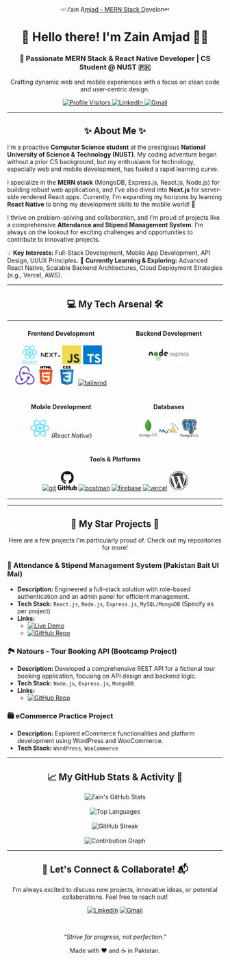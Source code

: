 <div align="center">
  <a href="https://www.linkedin.com/in/zainamjad2511/">
    <img src="https://media.licdn.com/dms/image/v2/D4D16AQFxs_WtfD3gdA/profile-displaybackgroundimage-shrink_350_1400/B4DZVVo6fAHkAY-/0/1740898544930?e=1753920000&v=beta&t=8mGx_2cek1ykiyceXJXtUbT-BQWLWGqBNslwidPEnUY" alt="Zain Amjad - MERN Stack Developer" style="border-radius:50%;"/>
  </a>

  <h1>👋 Hello there! I'm Zain Amjad 👨‍💻</h1>
  <h3>🚀 Passionate MERN Stack & React Native Developer | CS Student @ NUST 🇵🇰</h3>
  <p>Crafting dynamic web and mobile experiences with a focus on clean code and user-centric design.</p>

  <p>
    <a href="https://komarev.com/ghpvc/?username=zainamjad2511&label=Profile%20Visitors&color=brightgreen&style=flat-square">
      <img src="https://komarev.com/ghpvc/?username=zainamjad2511&label=Profile%20Visitors&color=brightgreen&style=flat-square" alt="Profile Visitors"/>
    </a>
    <a href="https://linkedin.com/in/zainamjad2511" target="_blank">
      <img src="https://img.shields.io/badge/LinkedIn-zainamjad2511-0077B5?style=flat-square&logo=linkedin&logoColor=white" alt="LinkedIn"/>
    </a>
    <a href="mailto:zainamjad2511@gmail.com">
      <img src="https://img.shields.io/badge/Email_Me-zainamjad2511@gmail.com-D14836?style=flat-square&logo=gmail&logoColor=white" alt="Gmail"/>
    </a>
  </p>
</div>

---

<div align="center">
  <h2>✨ About Me ✨</h2>
</div>

I'm a proactive **Computer Science student** at the prestigious **National University of Science & Technology (NUST)**. My coding adventure began without a prior CS background, but my enthusiasm for technology, especially web and mobile development, has fueled a rapid learning curve.

I specialize in the **MERN stack** (MongoDB, Express.js, React.js, Node.js) for building robust web applications, and I've also dived into **Next.js** for server-side rendered React apps. Currently, I'm expanding my horizons by learning **React Native** to bring my development skills to the mobile world! 📱

I thrive on problem-solving and collaboration, and I'm proud of projects like a comprehensive **Attendance and Stipend Management System**. I'm always on the lookout for exciting challenges and opportunities to contribute to innovative projects.

💡 **Key Interests:** Full-Stack Development, Mobile App Development, API Design, UI/UX Principles.
🌱 **Currently Learning & Exploring:** Advanced React Native, Scalable Backend Architectures, Cloud Deployment Strategies (e.g., Vercel, AWS).

---

<div align="center">
  <h2>💻 My Tech Arsenal 🛠️</h2>
</div>

<table width="100%">
  <tr>
    <td valign="top" width="50%">
      <div align="center">
        <h4>Frontend Development</h4>
        <p>
          <a href="https://reactjs.org/" target="_blank" rel="noreferrer"><img src="https://raw.githubusercontent.com/devicons/devicon/master/icons/react/react-original-wordmark.svg" alt="react" width="45" height="45"/></a>
          <a href="https://nextjs.org/" target="_blank" rel="noreferrer"><img src="https://raw.githubusercontent.com/devicons/devicon/master/icons/nextjs/nextjs-original-wordmark.svg" alt="nextjs" width="45" height="45"/></a>
          <a href="https://developer.mozilla.org/en-US/docs/Web/JavaScript" target="_blank" rel="noreferrer"><img src="https://raw.githubusercontent.com/devicons/devicon/master/icons/javascript/javascript-original.svg" alt="javascript" width="45" height="45"/></a>
          <a href="https://www.typescriptlang.org/" target="_blank" rel="noreferrer"><img src="https://raw.githubusercontent.com/devicons/devicon/master/icons/typescript/typescript-original.svg" alt="typescript" width="45" height="45"/></a>
          <a href="https://redux.js.org" target="_blank" rel="noreferrer"><img src="https://raw.githubusercontent.com/devicons/devicon/master/icons/redux/redux-original.svg" alt="redux" width="45" height="45"/></a>
          <a href="https://www.w3.org/html/" target="_blank" rel="noreferrer"><img src="https://raw.githubusercontent.com/devicons/devicon/master/icons/html5/html5-original-wordmark.svg" alt="html5" width="45" height="45"/></a>
          <a href="https://www.w3schools.com/css/" target="_blank" rel="noreferrer"><img src="https://raw.githubusercontent.com/devicons/devicon/master/icons/css3/css3-original-wordmark.svg" alt="css3" width="45" height="45"/></a>
          <a href="https://tailwindcss.com/" target="_blank" rel="noreferrer"><img src="https://www.vectorlogo.zone/logos/tailwindcss/tailwindcss-icon.svg" alt="tailwind" width="45" height="45"/></a>
        </p>
      </div>
    </td>
    <td valign="top" width="50%">
      <div align="center">
        <h4>Backend Development</h4>
        <p>
          <a href="https://nodejs.org" target="_blank" rel="noreferrer"><img src="https://raw.githubusercontent.com/devicons/devicon/master/icons/nodejs/nodejs-original-wordmark.svg" alt="nodejs" width="45" height="45"/></a>
          <a href="https://expressjs.com" target="_blank" rel="noreferrer"><img src="https://raw.githubusercontent.com/devicons/devicon/master/icons/express/express-original-wordmark.svg" alt="express" width="45" height="45"/></a>
        </p>
      </div>
    </td>
  </tr>
  <tr>
    <td valign="top" width="50%">
      <div align="center">
        <h4>Mobile Development</h4>
        <p>
          <a href="https://reactnative.dev/" target="_blank" rel="noreferrer"><img src="https://raw.githubusercontent.com/devicons/devicon/master/icons/react/react-original.svg" alt="react native" width="45" height="45"/></a>
          <em>(React Native)</em>
        </p>
      </div>
    </td>
    <td valign="top" width="50%">
      <div align="center">
        <h4>Databases</h4>
        <p>
          <a href="https://www.mongodb.com/" target="_blank" rel="noreferrer"><img src="https://raw.githubusercontent.com/devicons/devicon/master/icons/mongodb/mongodb-original-wordmark.svg" alt="mongodb" width="45" height="45"/></a>
          <a href="https://www.mysql.com/" target="_blank" rel="noreferrer"><img src="https://raw.githubusercontent.com/devicons/devicon/master/icons/mysql/mysql-original-wordmark.svg" alt="mysql" width="45" height="45"/></a>
          <a href="https://www.postgresql.org" target="_blank" rel="noreferrer"><img src="https://raw.githubusercontent.com/devicons/devicon/master/icons/postgresql/postgresql-original-wordmark.svg" alt="postgresql" width="45" height="45"/></a>
        </p>
      </div>
    </td>
  </tr>
  <tr>
    <td colspan="2">
      <div align="center">
        <h4>Tools & Platforms</h4>
        <p>
          <a href="https://git-scm.com/" target="_blank" rel="noreferrer"><img src="https://www.vectorlogo.zone/logos/git-scm/git-scm-icon.svg" alt="git" width="45" height="45"/></a>
          <a href="https://github.com/" target="_blank" rel="noreferrer"><img src="https://raw.githubusercontent.com/devicons/devicon/master/icons/github/github-original-wordmark.svg" alt="github" width="45" height="45"/></a>
          <a href="https://www.postman.com/" target="_blank" rel="noreferrer"><img src="https://www.vectorlogo.zone/logos/getpostman/getpostman-icon.svg" alt="postman" width="45" height="45"/></a>
          <a href="https://firebase.google.com/" target="_blank" rel="noreferrer"><img src="https://www.vectorlogo.zone/logos/firebase/firebase-icon.svg" alt="firebase" width="45" height="45"/></a>
          <a href="https://vercel.com/" target="_blank" rel="noreferrer"><img src="https://www.vectorlogo.zone/logos/vercel/vercel-icon.svg" alt="vercel" width="45" height="45"/></a>
          <a href="https://wordpress.org/" target="_blank" rel="noreferrer"><img src="https://raw.githubusercontent.com/devicons/devicon/master/icons/wordpress/wordpress-plain.svg" alt="wordpress" width="45" height="45"/></a>
        </p>
      </div>
    </td>
  </tr>
</table>

---

<div align="center">
  <h2>🚀 My Star Projects 🌟</h2>
  <p>Here are a few projects I'm particularly proud of. Check out my repositories for more!</p>
</div>

<!--
    For each project:
    - Consider a consistent card-like structure or at least clear separation.
    - Emojis related to the project type.
-->

### 🏦 Attendance & Stipend Management System (Pakistan Bait Ul Mal)
*   **Description:** Engineered a full-stack solution with role-based authentication and an admin panel for efficient management.
*   **Tech Stack:** `React.js`, `Node.js`, `Express.js`, `MySQL/MongoDB` (Specify as per project)
*   **Links:**
    *   <a href="https://attendance-stipend.vercel.app/" target="_blank"><img src="https://img.shields.io/badge/Live_Demo-Vercel-000000?style=for-the-badge&logo=vercel&logoColor=white" alt="Live Demo"/></a>
    *   <a href="YOUR_REPO_LINK_ATTENDANCE_SYSTEM" target="_blank"><img src="https://img.shields.io/badge/GitHub-Repo-181717?style=for-the-badge&logo=github&logoColor=white" alt="GitHub Repo"/></a>

### 🏞️ Natours - Tour Booking API (Bootcamp Project)
*   **Description:** Developed a comprehensive REST API for a fictional tour booking application, focusing on API design and backend logic.
*   **Tech Stack:** `Node.js`, `Express.js`, `MongoDB`
*   **Links:**
    *   <a href="https://github.com/zainamjad2511/rest_api" target="_blank"><img src="https://img.shields.io/badge/GitHub-Repo-181717?style=for-the-badge&logo=github&logoColor=white" alt="GitHub Repo"/></a>

### 🛍️ eCommerce Practice Project
*   **Description:** Explored eCommerce functionalities and platform development using WordPress and WooCommerce.
*   **Tech Stack:** `WordPress`, `WooCommerce`

---

<div align="center">
  <h2>📈 My GitHub Stats & Activity 🎯</h2>
</div>

<p align="center">
  <img src="https://github-readme-stats.vercel.app/api?username=zainamjad2511&show_icons=true&theme=dracula&hide_border=true&include_all_commits=true&count_private=true" alt="Zain's GitHub Stats" />
  <br/><br/>
  <img src="https://github-readme-stats.vercel.app/api/top-langs/?username=zainamjad2511&layout=compact&theme=dracula&hide_border=true&include_all_commits=true&count_private=true&langs_count=8" alt="Top Languages" />
  <br/><br/>
  <img src="https://github-readme-streak-stats.herokuapp.com/?user=zainamjad2511&theme=dracula&hide_border=true" alt="GitHub Streak" />
  <br/><br/>
  <img src="https://github-readme-activity-graph.vercel.app/graph?username=zainamjad2511&theme=dracula&hide_border=true&area=true" alt="Contribution Graph" />
</p>

---

<div align="center">
  <h2>🤝 Let's Connect & Collaborate! 📬</h2>
  <p>I'm always excited to discuss new projects, innovative ideas, or potential collaborations. Feel free to reach out!</p>
  <p>
    <a href="https://linkedin.com/in/zainamjad2511" target="_blank"><img src="https://img.shields.io/badge/LinkedIn-Connect-0077B5?style=for-the-badge&logo=linkedin&logoColor=white" alt="LinkedIn"/></a>
    <a href="mailto:zainamjad2511@gmail.com"><img src="https://img.shields.io/badge/Gmail-Email_Me-D14836?style=for-the-badge&logo=gmail&logoColor=white" alt="Gmail"/></a>
    <!-- If you have a portfolio website: -->
    <!-- <a href="YOUR_PORTFOLIO_URL" target="_blank"><img src="https://img.shields.io/badge/Portfolio-View_Mine-blueviolet?style=for-the-badge&logo=Globe&logoColor=white" alt="Portfolio"/></a> -->
  </p>
</div>

<!-- Optional: A nice footer or a personal touch -->
<div align="center">
  <br>
  <p><em>"Strive for progress, not perfection."</em></p>
  <p>Made with ❤️ and ☕ in Pakistan.</p>
</div>
